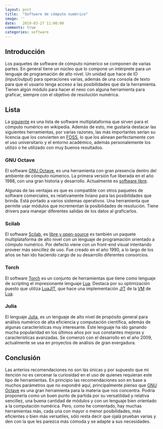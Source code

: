 ```yaml
---
layout: post
title:  "Software de cómputo numérico"
image: ''
date:   2019-03-27 11:00:00
comments: true
categories: software
---
```


## Introducción

Los paquetes de software de cómputo númerico se componen de varias partes. En
general tiene un núcleo que lo compone un intérprete para un lenguaje de
programación de alto nivel. Un unidad que hace de IO (input/output) para
operaciones varias, además de una consola de texto para que el usuario tenga
acceso a las posibilidades que da la herramienta. Tienen algún módulo para hacer
el nexo con alguna herramienta para graficar, siempre con el objetivo de
resolución numérica.

## Lista

La [siguiente](https://en.wikipedia.org/wiki/List_of_numerical-analysis_software)
es una lista de software multiplataforma que sirven para el cómputo numérico en
wikipedia.
Además de esto, me gustaría destacar las siguientes herramientas, por varias
razones, las más importantes serían su licencia que los convierten en
[FOSS](https://en.wikipedia.org/wiki/Free_and_open-source_software), lo que los
alinean perfectamente con el uso universitario y el entorno académico, además
personalemente los utilizo o he utilizado con muy buenos resultados.

### GNU Octave

El software [GNU Octave](https://www.gnu.org/software/octave/), es una
herramienta con gran presencia dentro del ambiente de cómputo númerico. La
primera versión fue liberada en el año 1988, con una gran historia y desarrollo.
Actualmente es [software libre](https://es.wikipedia.org/wiki/Software_libre).

Algunas de las ventajas es que es compatible con otros paquetes de software
comerciales, es relativamente liviano para las posibilidades que brinda. Está
portado a varios sistemas operativos. Una herramienta que permite usar módulos
que incrementan la posibilidades de resolución. Tiene drivers para manejar
diferentes salidas de los datos al graficarlos.

### Scilab

El software [Scilab](http://www.scilab.org/), es [libre y open-source](https://en.wikipedia.org/wiki/Free_and_open-source_software)
es también un paquete multiplataforma de alto nivel con un lenguaje de
programación orientado a cómputo numérico. Por defecto viene con un front-end
visual intentando proveer más sencillez de uso. Fue creado en el año 1990, a lo
largo de los años se han ido haciendo cargo de su desarrollo diferentes
consorcios.

### Torch

El software [Torch](http://torch.ch/) es un conjunto de herramientas que tiene
como lenguaje de scripting el impresionante lenguaje [Lua](https://www.lua.org/).
Destaca por su optimización puesto que utiliza [LuaJIT](https://luajit.org/),
que hace una implementación [JIT](https://en.wikipedia.org/wiki/Just-in-time_compilation)
de la [VM](https://en.wikipedia.org/wiki/Virtual_machine) de [Lua](https://www.lua.org/).

### Julia

El lenguaje [Julia](https://julialang.org/), es un lenguaje de alto nivel de
propósito general para análisis numérico de alta eficiencia y computación
científica, además de algunas características muy interesante. Este lenguaje ha
ido ganando mucha popularidad en los últimos años por sus constantes mejoras y
características avanzadas. Se comenzó con el desarrollo en el año 2009,
actualmente se usa en proyectos de análisis de gran evergadura.

## Conclusión

Las anterios recomendaciones no son lás únicas y por supuesto que mi itención no
es cercenar la curiosidad en el uso de quienes requieran este tipo de
herramientas. En principio las recomendaciones son en base a muchos parámetros
que no expondré aquí, principalmente pienso que [GNU Octave](https://www.gnu.org/software/octave/)
es una gran herramienta para la materia que nos concentra. Podría proponerla
como un buen punto de partida por su versatilidad y relativa sencillez, una
buena cantidad de módulos y con un lenguaje bien orientado a la computación
numérica.
Pero, como he comentado, hay muchas herramientas más, cada una con mayor o menor
posibilidades, más eficientes o bien más versatiles, sólo resta decir que
ojalá prueban varias y den con la que les parezca más cómoda y se adapte a sus
necesidades.
